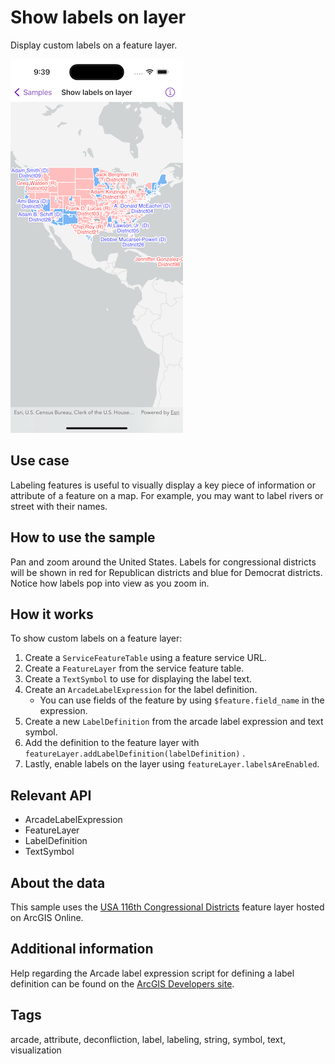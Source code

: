 # Show labels on layer

Display custom labels on a feature layer.

![Image of show labels on layer](show-labels-on-layer.png)

## Use case

Labeling features is useful to visually display a key piece of information or attribute of a feature on a map. For example, you may want to label rivers or street with their names.

## How to use the sample

Pan and zoom around the United States. Labels for congressional districts will be shown in red for Republican districts and blue for Democrat districts. Notice how labels pop into view as you zoom in.

## How it works

To show custom labels on a feature layer:

1. Create a `ServiceFeatureTable` using a feature service URL.
2. Create a `FeatureLayer` from the service feature table.
3. Create a `TextSymbol` to use for displaying the label text.
4. Create an `ArcadeLabelExpression` for the label definition.
    * You can use fields of the feature by using `$feature.field_name` in the expression.
5. Create a new `LabelDefinition` from the arcade label expression and text symbol.
6. Add the definition to the feature layer with `featureLayer.addLabelDefinition(labelDefinition)` .
7. Lastly, enable labels on the layer using `featureLayer.labelsAreEnabled`.

## Relevant API

* ArcadeLabelExpression
* FeatureLayer
* LabelDefinition
* TextSymbol

## About the data

This sample uses the [USA 116th Congressional Districts](https://www.arcgis.com/home/item.html?id=cc6a869374434bee9fefad45e291b779) feature layer hosted on ArcGIS Online.

## Additional information

Help regarding the Arcade label expression script for defining a label definition can be found on the [ArcGIS Developers site](https://developers.arcgis.com/arcade/).

## Tags

arcade, attribute, deconfliction, label, labeling, string, symbol, text, visualization
